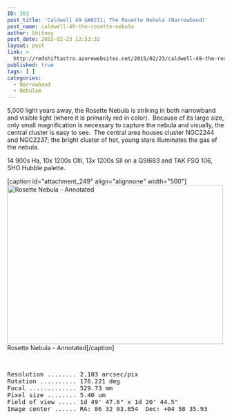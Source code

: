 ```yaml
---
ID: 263
post_title: 'Caldwell 49 &#8211; The Rosette Nebula (Narrowband)'
post_name: caldwell-49-the-rosette-nebula
author: bhitney
post_date: 2015-02-23 12:53:32
layout: post
link: >
  http://redshiftastro.azurewebsites.net/2015/02/23/caldwell-49-the-rosette-nebula/
published: true
tags: [ ]
categories:
  - Narrowband
  - Nebulae
---
```

5,000 light years away, the Rosette Nebula is striking in both narrowband and visible light (where it is primarily red in color).  Because of its large size, only small magnification is necessary to capture the nebula and visually, the central cluster is easy to see.  The central area houses cluster NGC2244 and NGC2237; the bright cluster of hot, young stars illuminates the gas of the nebula.

14 900s Ha, 10x 1200s OIII, 13x 1200s SII on a QSI683 and TAK FSQ 106, SHO Hubble palette.

[caption id="attachment_249" align="alignnone" width="500"]<a href="http://redshiftastro.azurewebsites.net/wp-content/uploads/2015/11/Rosette-Annotated.jpg"><img class="size-medium wp-image-249" src="http://redshiftastro.azurewebsites.net/wp-content/uploads/2015/11/Rosette-Annotated-500x368.jpg" alt="Rosette Nebula - Annotated" width="500" height="368" /></a> Rosette Nebula - Annotated[/caption]

&nbsp;
<pre>Resolution ........ 2.103 arcsec/pix
Rotation .......... 176.221 deg
Focal ............. 529.73 mm
Pixel size ........ 5.40 um
Field of view ..... 1d 49' 47.6" x 1d 20' 44.5"
Image center ...... RA: 06 32 03.854  Dec: +04 58 35.93
</pre>
